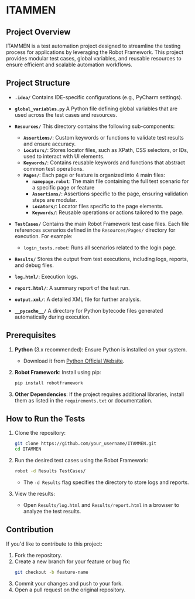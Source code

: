 # ITAMMEN

## Project Overview
ITAMMEN is a test automation project designed to streamline the testing process for applications by leveraging the Robot Framework. This project provides modular test cases, global variables, and reusable resources to ensure efficient and scalable automation workflows.

## Project Structure

- **`.idea/`**
  Contains IDE-specific configurations (e.g., PyCharm settings).

- **`global_variables.py`**
  A Python file defining global variables that are used across the test cases and resources.

- **`Resources/`**
  This directory contains the following sub-components:
  - **`Assertions/`**: Custom keywords or functions to validate test results and ensure accuracy.
  - **`Locators/`**: Stores locator files, such as XPath, CSS selectors, or IDs, used to interact with UI elements.
  - **`Keywords/`**: Contains reusable keywords and functions that abstract common test operations.
  - **`Pages/`**: Each page or feature is organized into 4 main files:
    - **`namepage.robot`**: The main file containing the full test scenario for a specific page or feature
    - **`Assertions/`**: Assertions specific to the page, ensuring validation steps are modular.
    - **`Locators/`**: Locator files specific to the page elements.
    - **`Keywords/`**: Reusable operations or actions tailored to the page.

- **`TestCases/`**
  Contains the main Robot Framework test case files. Each file references scenarios defined in the `Resources/Pages/` directory for execution. For example:
  - `login_tests.robot`: Runs all scenarios related to the login page.

- **`Results/`**
  Stores the output from test executions, including logs, reports, and debug files.
- **`log.html/`**: Execution logs.
- **`report.html/`**: A summary report of the test run.
- **`output.xml/`**: A detailed XML file for further analysis.

- **`__pycache__/`**
  A directory for Python bytecode files generated automatically during execution.

## Prerequisites

1. **Python** (3.x recommended): Ensure Python is installed on your system.
   - Download it from [Python Official Website](https://www.python.org/).

2. **Robot Framework**: Install using pip:
   ```bash
   pip install robotframework
   ```

3. **Other Dependencies**:
   If the project requires additional libraries, install them as listed in the `requirements.txt` or documentation.

## How to Run the Tests

1. Clone the repository:
   ```bash
   git clone https://github.com/your_username/ITAMMEN.git
   cd ITAMMEN
   ```

2. Run the desired test cases using the Robot Framework:
   ```bash
   robot -d Results TestCases/
   ```
   - The `-d Results` flag specifies the directory to store logs and reports.

3. View the results:
   - Open `Results/log.html` and `Results/report.html` in a browser to analyze the test results.

## Contribution
If you'd like to contribute to this project:

1. Fork the repository.
2. Create a new branch for your feature or bug fix:
   ```bash
   git checkout -b feature-name
   ```
3. Commit your changes and push to your fork.
4. Open a pull request on the original repository.



